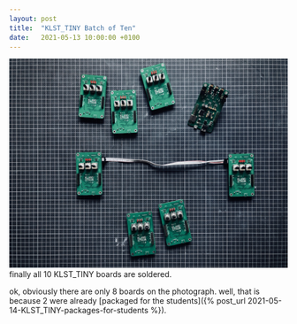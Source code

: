 ```yaml
---
layout: post
title:  "KLST_TINY Batch of Ten"
date:   2021-05-13 10:00:00 +0100
---
```


![](/assets/2021-05-13-KLST_TINY-batch-of-ten.jpeg) finally all 10 KLST_TINY boards are soldered.   

ok, obviously there are only 8 boards on the photograph. well, that is because 2 were already [packaged for the students]({% post_url 2021-05-14-KLST_TINY-packages-for-students %}).
